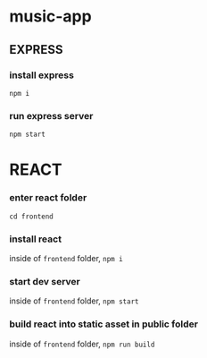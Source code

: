 # music-app

## EXPRESS

### install express

`npm i`

### run express server

`npm start`

# REACT

### enter react folder

`cd frontend`

### install react
inside of `frontend` folder,
`npm i`

### start dev server

inside of `frontend` folder,
`npm start`

### build react into static asset in public folder

inside of `frontend` folder,
`npm run build`